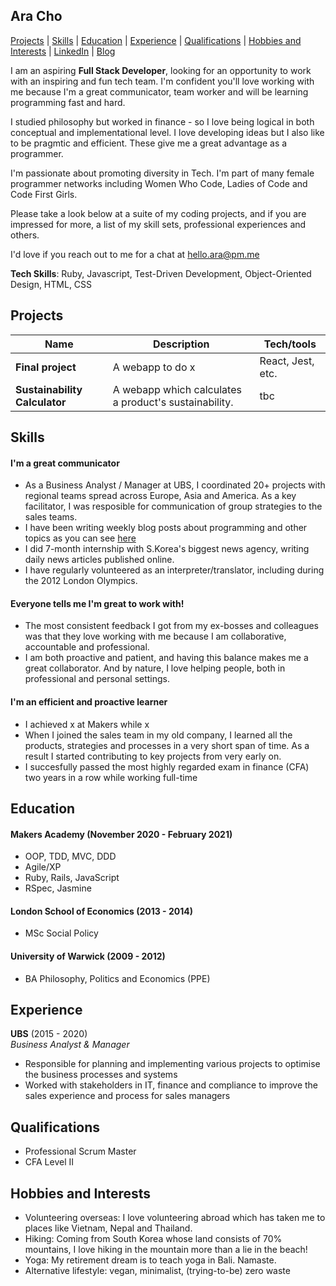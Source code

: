 ## Ara Cho
[Projects](#projects) | [Skills](#skills) | [Education](#education) | [Experience](#experience) | [Qualifications](#qualifications) | [Hobbies and Interests](#hobbies-and-interests) | [LinkedIn](http://www.linkedin.com/in/aracho1) | [Blog](https://hello-ara.medium.com/)

I am an aspiring **Full Stack Developer**, looking for an opportunity to work with an inspiring and fun tech team. I'm confident you'll love working with me because I'm a great communicator, team worker and will be learning programming fast and hard. 

I studied philosophy but worked in finance - so I love being logical in both conceptual and implementational level. I love developing ideas but I also like to be pragmtic and efficient. These give me a great advantage as a programmer. 

I'm passionate about promoting diversity in Tech. I'm part of many female programmer networks including Women Who Code, Ladies of Code and Code First Girls.

Please take a look below at a suite of my coding projects, and if you are impressed for more, a list of my skill sets, professional experiences and others.

I'd love if you reach out to me for a chat at hello.ara@pm.me

**Tech Skills**: Ruby, Javascript, Test-Driven Development, Object-Oriented Design, HTML, CSS

## Projects

| Name                          | Description                                           | Tech/tools        |
| ------------------------------| ----------------------------------------------------- | ----------------- |
| **Final project**             | A webapp to do x                                      | React, Jest, etc. |
| **Sustainability Calculator** | A webapp which calculates a product's sustainability. | tbc               |



## Skills

#### I'm a great communicator

- As a Business Analyst / Manager at UBS, I coordinated 20+ projects with regional teams spread across Europe, Asia and America. As a key facilitator, I was resposible for communication of group strategies to the sales teams.
- I have been writing weekly blog posts about programming and other topics as you can see [here](https://hello-ara.medium.com/)
- I did 7-month internship with S.Korea's biggest news agency, writing daily news articles published online.
- I have regularly volunteered as an interpreter/translator, including during the 2012 London Olympics.

#### Everyone tells me I'm great to work with!

- The most consistent feedback I got from my ex-bosses and colleagues was that they love working with me because I am collaborative, accountable and professional.
- I am both proactive and patient, and having this balance makes me a great collaborator. And by nature, I love helping people, both in professional and personal settings. 

#### I'm an efficient and proactive learner 

- I achieved x at Makers while x
- When I joined the sales team in my old company, I learned all the products, strategies and processes in a very short span of time. As a result I started contributing to key projects from very early on. 
- I succesfully passed the most highly regarded exam in finance (CFA) two years in a row while working full-time

## Education

#### Makers Academy (November 2020 - February 2021)

- OOP, TDD, MVC, DDD
- Agile/XP
- Ruby, Rails, JavaScript
- RSpec, Jasmine

#### London School of Economics (2013 - 2014)

- MSc Social Policy

#### University of Warwick (2009 - 2012)

- BA Philosophy, Politics and Economics (PPE)

## Experience

**UBS** (2015 - 2020)  
_Business Analyst & Manager_

- Responsible for planning and implementing various projects to optimise the business processes and systems
- Worked with stakeholders in IT, finance and compliance to improve the sales experience and process for sales managers

## Qualifications

- Professional Scrum Master
- CFA Level II

## Hobbies and Interests

- Volunteering overseas: I love volunteering abroad which has taken me to places like Vietnam, Nepal and Thailand. 
- Hiking: Coming from South Korea whose land consists of 70% mountains, I love hiking in the mountain more than a lie in the beach!
- Yoga: My retirement dream is to teach yoga in Bali. Namaste.
- Alternative lifestyle: vegan, minimalist, (trying-to-be) zero waste
